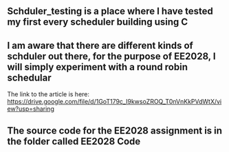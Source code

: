 ## Schduler_testing is a place where I have tested my first every scheduler building using C

## I am aware that there are different kinds of schduler out there, for the purpose of EE2028, I will simply experiment with a round robin schedular

The link to the article is here: https://drive.google.com/file/d/1GoT179c_I9kwsoZROQ_T0nVnKkPVdWtX/view?usp=sharing

## The source code for the EE2028 assignment is in the folder called EE2028 Code
